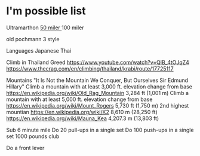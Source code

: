 # I'm possible list




Ultramarthon 
[50 miler ](https://runsignup.com/Race/Results/86044/IndividualResult/SgTY?resultSetId=355261#U62731284)
100 miler

old pochmann
3 style





Languages
Japanese
Thai

Climb in Thailand Greed
https://www.youtube.com/watch?v=QlB_4tOJqZ4
https://www.thecrag.com/en/climbing/thailand/krabi/route/17725117

Mountains
"It Is Not the Mountain We Conquer, But Ourselves Sir Edmund Hillary"
Climb a mountain with at least 3,000 ft. elevation change from base
https://en.wikipedia.org/wiki/Old_Rag_Mountain 	3,284 ft (1,001 m)
Climb a mountain with at least 5,000 ft. elevation change from base
https://en.wikipedia.org/wiki/Mount_Rogers	5,730 ft (1,750 m)
2nd highest mountian
https://en.wikipedia.org/wiki/K2 8,610 m (28,250 ft) 
https://en.wikipedia.org/wiki/Mauna_Kea 4,207.3 m (13,803 ft)


Sub 6 minute mile
Do 20 pull-ups in a single set
Do 100 push-ups in a single set
1000 pounds club


Do a front lever


